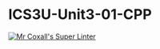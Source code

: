 # ICS3U-Unit3-01-CPP

[![Mr Coxall's Super Linter](https://github.com/venika-sem/ICS3U-Unit3-01-CPP/workflows/Mr%20Coxall's%20Super%20Linter/badge.svg)](https://github.com/venika-sem/ICS3U-Unit3-01-CPP/actions/)
